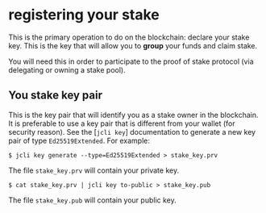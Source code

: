 # registering your stake

This is the primary operation to do on the blockchain: declare
your stake key. This is the key that will allow you to **group**
your funds and claim stake.

You will need this in order to participate to the proof of stake
protocol (via delegating or owning a stake pool).

## You stake key pair

This is the key pair that will identify you as a stake owner in the
blockchain. It is preferable to use a key pair that is different from
your wallet (for security reason). See the [`jcli key`] documentation
to generate a new key pair of type `Ed25519Extended`. For example:

```
$ jcli key generate --type=Ed25519Extended > stake_key.prv
```

The file `stake_key.prv` will contain your private key.

```
$ cat stake_key.prv | jcli key to-public > stake_key.pub
```

The file `stake_key.pub` will contain your public key.
